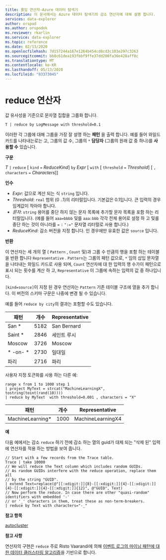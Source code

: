 ```yaml
---
title: 줄임 연산자-Azure 데이터 탐색기
description: 이 문서에서는 Azure 데이터 탐색기의 감소 연산자에 대해 설명 합니다.
services: data-explorer
author: orspod
ms.author: orspodek
ms.reviewer: rkarlin
ms.service: data-explorer
ms.topic: reference
ms.date: 02/13/2020
ms.openlocfilehash: 7d157244a167e1264b454cd8cd3c103e297c3263
ms.sourcegitcommit: bb8c61dea193fbbf9ffe37dd200fa36e428aff8c
ms.translationtype: MT
ms.contentlocale: ko-KR
ms.lasthandoff: 05/13/2020
ms.locfileid: "83373045"
---
```

# <a name="reduce-operator"></a>reduce 연산자

값 유사성을 기준으로 문자열 집합을 그룹화 합니다.

```kusto
T | reduce by LogMessage with threshold=0.1
```

이러한 각 그룹에 대해 그룹을 가장 잘 설명 하는 **패턴** 을 출력 합니다. 예를 들어 와일드 카드를 나타내는로는 고, 그룹의 값 수, 그룹의 `*` **담당자** (그룹의 원래 값 중 하나)를 **사용할 수** 있습니다.

**구문**

*T* `|` `reduce` [ `kind` `=` *ReduceKind*] `by` *Expr* [ `with` [ `threshold` `=` *Threshold*] [ `,` `characters` `=` *Characters*]]

**인수**

* *Expr*: 값으로 계산 되는 식 `string` 입니다.
* *Threshold*: `real` 범위 (0 ..1)의 리터럴입니다. 기본값은 0.1입니다. 큰 입력의 경우 임계값이 작아야 합니다. 
* *문자*: `string` 용어를 중단 하지 않는 문자 목록에 추가할 문자 목록을 포함 하는 리터럴입니다. (예를 들어 `aaa=bbbb` 및를 `aaa:bbb` 각각 전체 용어로 설정 하 고 및를 중단 하는 것이 아니라를 `=` `:` `":="` 문자열 리터럴로 사용 합니다.)
* *ReduceKind*: 감소 버전을 지정 합니다. 인 경우에만 유효한 값은 `source` 입니다.

**반환**

이 연산자는 세 개의 열 ( `Pattern` , `Count` 및)과 그룹 수 만큼의 행을 포함 하는 테이블을 반환 합니다 `Representative` . `Pattern`는 그룹의 패턴 값으로, `*` 임의 삽입 문자열을 나타내는 와일드 카드로 사용 되며, `Count` 연산자에 대 한 입력의 행 수가이 패턴으로 표시 되는 횟수를 계산 하 고, `Representative` 이 그룹에 속하는 입력의 값 중 하나입니다.

`[kind=source]`이 지정 된 경우 연산자는 `Pattern` 기존 테이블 구조에 열을 추가 합니다.
이 버전의 스키마 구문은 나중에 변경 될 수 있습니다.

예를 들어 `reduce by city`의 결과는 포함할 수도 있습니다. 

|패턴     |개수 |Representative|
|------------|------|--------------|
| San *      | 5182 |San Bernard   |
| Saint *    | 2846 |세인트 루시    |
| Moscow     | 3726 |Moscow        |
| \* -on- \* | 2730 |일대일  |
| 파리      | 2716 |파리         |

사용자 지정 토큰화를 사용 하는 다른 예:

<!-- csl: https://help.kusto.windows.net:443/Samples -->
```kusto
range x from 1 to 1000 step 1
| project MyText = strcat("MachineLearningX", tostring(toint(rand(10))))
| reduce by MyText  with threshold=0.001 , characters = "X" 
```

|패턴         |개수|Representative   |
|----------------|-----|-----------------|
|MachineLearning*|1000 |MachineLearningX4|

**예**

다음 예에서는 감소 `reduce` 하기 전에 감소 하는 열의 guid가 대체 되는 "삭제 된" 입력에 연산자를 적용 하는 방법을 보여 줍니다.

```kusto
// Start with a few records from the Trace table.
Trace | take 10000
// We will reduce the Text column which includes random GUIDs.
// As random GUIDs interfere with the reduce operation, replace them all
// by the string "GUID".
| extend Text=replace(@"[[:xdigit:]]{8}-[[:xdigit:]]{4}-[[:xdigit:]]{4}-[[:xdigit:]]{4}-[[:xdigit:]]{12}", @"GUID", Text)
// Now perform the reduce. In case there are other "quasi-random" identifiers with embedded '-'
// or '_' characters in them, treat these as non-term-breakers.
| reduce by Text with characters="-_"
```

**참고 항목**

[autocluster](./autoclusterplugin.md)

**참고 사항**

연산자의 구현은 `reduce` 주로 Risto Vaarandi에 의해 [이벤트 로그의 마이닝 패턴에 대 한 데이터 클러스터링 알고리즘](https://ristov.github.io/publications/slct-ipom03-web.pdf)을 기반으로 합니다.

